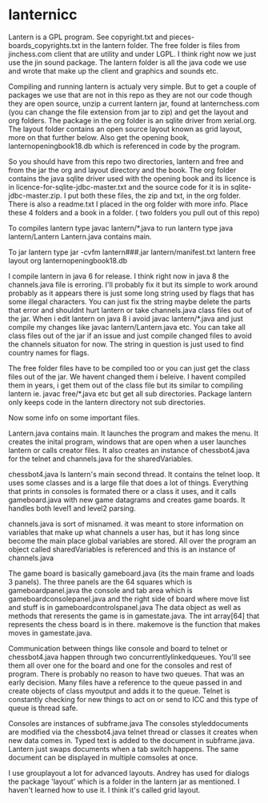 # lanternicc

Lantern is a GPL program.  See copyright.txt and pieces-boards_copyrights.txt in the lantern folder.
The free folder is files from jinchess.com client that are utility and under LGPL.
I think right now we just use the jin sound package.
The lantern folder is all the java code we use and wrote that make up the client and graphics and sounds etc. 

Compiling and running lantern is actualy very simple.  But to get a couple of packages we use that are not in this repo 
as they are not our code though they are open source,  unzip a current lantern jar, found at lanternchess.com
(you can change the file extension from jar to zip)
and get the layout and org folders. The package in the org folder is an sqlite driver from xerial.org. The layout folder contains an open source  layout known as grid layout, more on that further below.  Also get the opening book, lanternopeningbook18.db 
which is referenced in code by the program.

So you should have from this repo two directories, lantern and free and from the jar the org and layout
directory and the book. The org folder contains the java sqlite driver used with the opening
book and its licence is in licence-for-sqlite-jdbc-master.txt and the source code for it is
in sqlite-jdbc-master.zip. I put both these files, the zip and txt, in the org folder. 
 There is also a readme.txt I placed in the org folder with more info.  Place these 4 folders and a book in a folder.  ( two folders you pull out of this repo)

To compiles lantern type javac lantern/*.java
to run lantern type java lantern/Lantern      Lantern.java contains main.

To jar lantern type jar -cvfm lantern###.jar lantern/manifest.txt lantern free layout org lanternopeningbook18.db

I compile lantern in java 6 for release.  I think right now in java 8 the channels.java file is erroring. I'll probably fix
it but its simple to work around probably as it appears there is just some long string used by flags that has some illegal
characters.  You can just fix the string maybe  delete the parts that error and shouldnt hurt lantern or take 
channels.java class files out of the jar. When i edit lantern on java 8 i avoid javac lantern/*.java and just compile 
my changes like javac lantern/Lantern.java etc. You can take all class files out of the jar if an issue and just compile changed files to avoid the channels situaton for now. The string in question is just used to find country names for flags. 

The free folder files have to be compiled too or you can just get the class files out of the jar. We havent changed them i beleive.
I havent compiled them in years, i get them out of the class file but its similar to compiling lantern ie. javac free/*.java etc 
but get all sub directories.  Package lantern only keeps code in the lantern directory not sub directories. 

Now some info on some important files.

Lantern.java contains main.  It launches the program and makes the menu.  It creates the inital program,
windows that are open when a user launches lantern or calls creator files.  It also creates an instance of chessbot4.java for the telnet and channels.java for the sharedVariables. 

chessbot4.java Is lantern's main second thread. It contains the telnet loop. It  uses some classes and is
a large file  that does a lot of things. Everything that prints in consoles is formated there or a class it uses, and it calls gameboard.java with new game datagrams and creates game boards.  It handles both level1 and level2 parsing. 

channels.java is sort of misnamed. it was meant to store information on variables that make up what channels 
a user has, but it has long since become the main place global variables are stored. 
All over the program an object called sharedVariables is referenced and this is an instance of channels.java

The game board is basically gameboard.java (its the main frame and loads 3 panels). 
The three panels are the 64 squares which is gameboardpanel.java    the console and tab area which is
gameboardconsolepanel.java and the right side of board where move list and stuff is in gameboardcontrolspanel.java
The data object as well as methods that reresents the game is in gamestate.java. The int array[64] that represents the chess board is in there. makemove is the function that makes moves in gamestate.java.  

Communication between things like console and board to telnet or chessbot4.java happen through two 
concurrentlylinkedqueues.  You'll see them all over one for the board and one for the consoles and rest of program. There is probably no reason to have two queues. That was an early decision.
Many files have a reference to the queue passed in and create objects of class myoutput and adds it to 
the queue. Telnet is constantly checking for new things to act on or send to ICC and this type of queue is 
thread safe.

Consoles are instances of subframe.java The consoles styleddocuments are modified via the chessbot4.java telnet thread or classes it creates when new data comes in.  Typed text is added to the document in subframe.java.  Lantern just swaps 
documents when a tab switch happens.  The same document can be displayed in multiple comsoles at once. 


I use grouplayout a lot for advanced layouts. Andrey has used for dialogs the package 'layout' which is a folder 
in the lantern jar as mentioned. I haven't learned how to use it. I think it's called grid layout.
